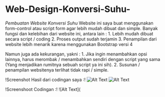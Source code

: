# Web-Design-Konversi-Suhu-

*Pembuatan Website Konversi Suhu*
Website ini saya buat menggunakan form-control atau script form agar lebih mudah dibuat dan simple. Banyak fungsi dan kelebihan dari website ini,
antara lain : 1. Lebih mudah dibuat secara script / coding
              2. Proses output sudah terjamin
              3. Penampilan dari website lebih menarik karena menggunakan Bootstrap versi 4

Namun juga ada kekurangan, yakni : 1. Jika ingin menambahkan opsi lainnya, harus merombak / menambahkan sendiri dengan script yang sama (Yang menjadikan rumitnya sebuah script ya ini sih).
                                   2. Susunan / penampilan websitenya terlihat tidak rapi / simple.

!Screenshot Hasil dari codingan saya :!
![Alt Text](https://github.com/lethanfadlil/Web-Design-Konversi-Suhu-/blob/master/Foto%20Hasil%20Web%20Design%20Pertama/1.PNG)
![Alt Text](https://github.com/lethanfadlil/Web-Design-Konversi-Suhu-/blob/master/Foto%20Hasil%20Web%20Design%20Pertama/2.PNG)


!Screenshoot Codingan :!
![Alt Text](
